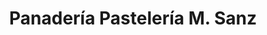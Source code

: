 ---
title: "Panadería Pastelería M. Sanz"
url: /boceguillas/panaderia-pasteleria-m-sanz/
shop: Bäckerei
---